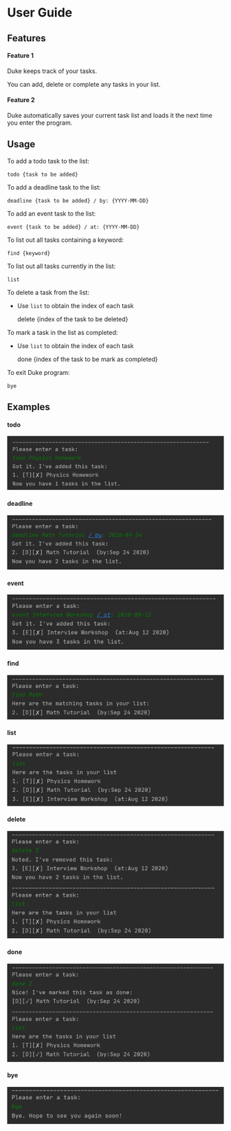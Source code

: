 # User Guide

## Features 

#### Feature 1 
Duke keeps track of your tasks. 

You can add, delete or complete any tasks in your list.

#### Feature 2
Duke automatically saves your current task list and loads it the next time you enter the program.

## Usage

To add a todo task to the list:

    todo {task to be added}

To add a deadline task to the list:

    deadline {task to be added} / by: {YYYY-MM-DD}

To add an event task to the list:

    event {task to be added} / at: {YYYY-MM-DD}

To list out all tasks containing a keyword:

    find {keyword}

To list out all tasks currently in the list:

    list

To delete a task from the list:
* Use `list` to obtain the index of each task


    delete {index of the task to be deleted}

To mark a task in the list as completed:
* Use `list` to obtain the index of each task


    done {index of the task to be mark as completed}

To exit Duke program:

    bye

## Examples

#### todo
![](images/todo.PNG)

#### deadline
![](images/deadline.PNG)

#### event
![](images/event.PNG)

#### find
![](images/find.PNG)

#### list
![](images/list.PNG)

#### delete
![](images/delete.PNG)

#### done
![](images/done.PNG)

#### bye
![](images/bye.PNG)


